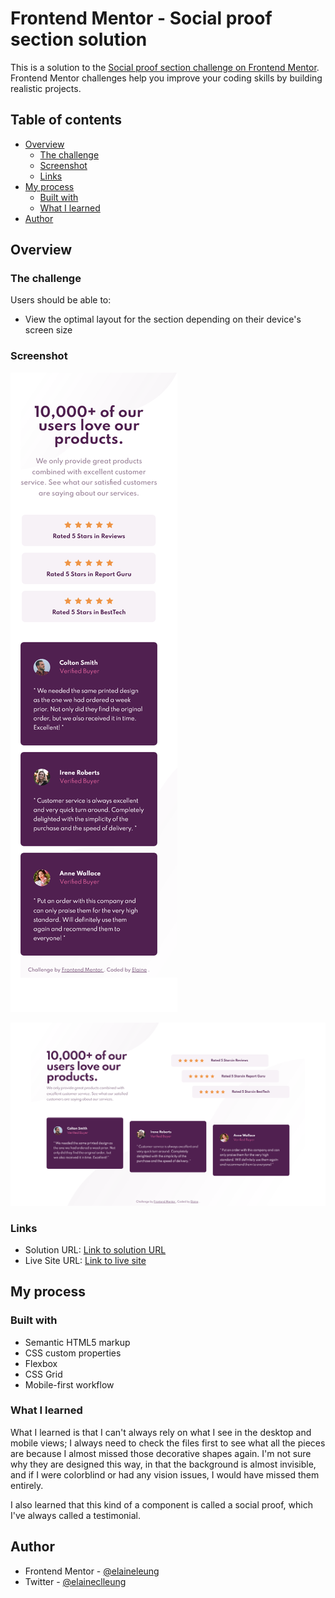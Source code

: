 # Frontend Mentor - Social proof section solution

This is a solution to the [Social proof section challenge on Frontend Mentor](https://www.frontendmentor.io/challenges/social-proof-section-6e0qTv_bA). Frontend Mentor challenges help you improve your coding skills by building realistic projects.

## Table of contents

- [Overview](#overview)
  - [The challenge](#the-challenge)
  - [Screenshot](#screenshot)
  - [Links](#links)
- [My process](#my-process)
  - [Built with](#built-with)
  - [What I learned](#what-i-learned)
- [Author](#author)

## Overview

### The challenge

Users should be able to:

- View the optimal layout for the section depending on their device's screen size

### Screenshot

![Mobile view of solution](./design/mobile.png)

![Desktop view of solution](./design/desktop.png)

### Links

- Solution URL: [Link to solution URL](https://www.frontendmentor.io/solutions/mobilefirst-social-proof-section-9YtPL58Ph)
- Live Site URL: [Link to live site](https://elaineleung.github.io/frontendmentor/socialproofsection/)

## My process

### Built with

- Semantic HTML5 markup
- CSS custom properties
- Flexbox
- CSS Grid
- Mobile-first workflow

### What I learned

What I learned is that I can't always rely on what I see in the desktop and mobile views; I always need to check the files first to see what all the pieces are because I almost missed those decorative shapes again. I'm not sure why they are designed this way, in that the background is almost invisible, and if I were colorblind or had any vision issues, I would have missed them entirely.

I also learned that this kind of a component is called a social proof, which I've always called a testimonial.

## Author

- Frontend Mentor - [@elaineleung](https://www.frontendmentor.io/profile/elaineleung)
- Twitter - [@elaineclleung](https://twitter.com/elaineclleung)
